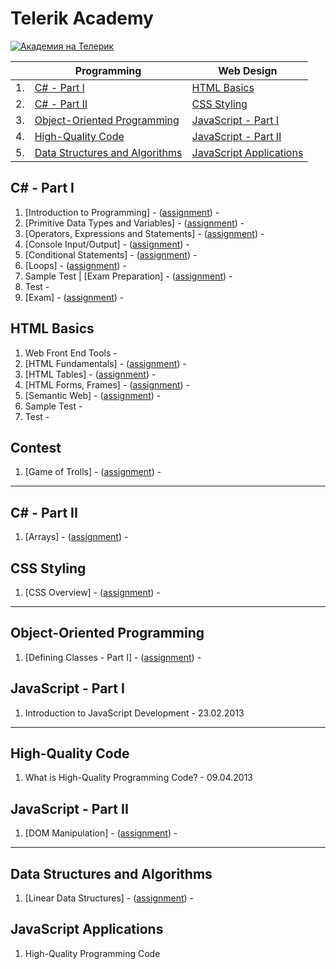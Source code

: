 # Telerik Academy

<a href="http://academy.telerik.com/?utm_source=site&amp;utm_medium=banner&amp;utm_content=468x60&amp;utm_campaign=community" title="Уроци по програмиране">
    <img src="http://academy.telerik.com/images/default-album/telerik-academy-banner.jpg?sfvrsn=2" alt="Академия на Телерик" />
</a>

|     | Programming                                                         | Web Design                                      |
| --- | ------------------------------------------------------------------- | ----------------------------------------------- |
| 1.  | [C# - Part I](#c---part-i)                                          | [HTML Basics](#html-basics)                     |
| 2.  | [C# - Part II](#c---part-ii)                                        | [CSS Styling](#css-styling)                     |
| 3.  | [Object-Oriented Programming](#object-oriented-programming)         | [JavaScript - Part I](#javascript---part-i)     |
| 4.  | [High-Quality Code](#high-quality-code)                             | [JavaScript - Part II](#javascript---part-ii)   |
| 5.  | [Data Structures and Algorithms](#data-structures-and-algorithms)   | [JavaScript Applications](#javascript-applications)   |

## C# - Part I

1. [Introduction to Programming] - ([assignment](https://github.com/jasssonpet/TelerikAcademy/blob/master/Programming/1.CSharpPartOne/1.IntroductionToProgramming/README.md)) - 
2. [Primitive Data Types and Variables] - ([assignment](https://github.com/jasssonpet/TelerikAcademy/blob/master/Programming/1.CSharpPartOne/2.PrimitiveDataTypesAndVariables/README.md)) - 
3. [Operators, Expressions and Statements] - ([assignment](https://github.com/jasssonpet/TelerikAcademy/blob/master/Programming/1.CSharpPartOne/3.OperatorsExpressionsAndStatements/README.md)) - 
4. [Console Input/Output] - ([assignment](https://github.com/jasssonpet/TelerikAcademy/blob/master/Programming/1.CSharpPartOne/4.ConsoleInputOutput/README.md)) - 
5. [Conditional Statements] - ([assignment](https://github.com/jasssonpet/TelerikAcademy/blob/master/Programming/1.CSharpPartOne/5.ConditionalStatements/README.md)) - 
6. [Loops] - ([assignment](https://github.com/jasssonpet/TelerikAcademy/blob/master/Programming/1.CSharpPartOne/6.Loops/README.md)) - 
7. Sample Test | [Exam Preparation] - ([assignment](https://github.com/jasssonpet/TelerikAcademy/blob/master/Programming/1.CSharpPartOne/7.ExamPreparation/README.md)) - 
8. Test - 
9. [Exam] - ([assignment](https://github.com/jasssonpet/TelerikAcademy/blob/master/Programming/1.CSharpPartOne/9.Exam/README.md)) - 

## HTML Basics

1. Web Front End Tools - 
2. [HTML Fundamentals] - ([assignment](https://github.com/jasssonpet/TelerikAcademy/blob/master/WebDesign/1.HTMLBasics/2.HTMLFundamentals/README.md)) - 
3. [HTML Tables] - ([assignment](https://github.com/jasssonpet/TelerikAcademy/blob/master/WebDesign/1.HTMLBasics/3.HTMLTables/README.md)) - 
4. [HTML Forms, Frames] - ([assignment](https://github.com/jasssonpet/TelerikAcademy/blob/master/WebDesign/1.HTMLBasics/4.HTMLFormsFrames/README.md)) - 
5. [Semantic Web] - ([assignment](https://github.com/jasssonpet/TelerikAcademy/blob/master/WebDesign/1.HTMLBasics/5.SemanticWeb/README.md)) - 
6. Sample Test - 
7. Test - 

## Contest

1. [Game of Trolls] - ([assignment](https://github.com/jasssonpet/TelerikAcademy/blob/master/Contest/1.TrollsGame/README.md)) - 

---

## C# - Part II

1. [Arrays] - ([assignment](https://github.com/jasssonpet/TelerikAcademy/blob/master/Programming/2.CSharpPartTwo/1.Arrays/README.md)) - 

## CSS Styling

1. [CSS Overview] - ([assignment](https://github.com/jasssonpet/TelerikAcademy/blob/master/WebDesign/2.CSSStyling/1.CSSOverview/README.md)) - 

---

## Object-Oriented Programming

1. [Defining Classes - Part I] - ([assignment](https://github.com/jasssonpet/TelerikAcademy/blob/master/Programming/3.ObjectOrientedProgramming/1.DefiningClassesPartOne/README.md)) - 

## JavaScript - Part I

1. Introduction to JavaScript Development - 23.02.2013

---

## High-Quality Code

1. What is High-Quality Programming Code? - 09.04.2013

##  JavaScript - Part II

1. [DOM Manipulation] - ([assignment](https://github.com/jasssonpet/TelerikAcademy/blob/master/WebDesign/4.JavaScriptPartTwo/1.DomManipulation/README.md)) - 

---

## Data Structures and Algorithms

1. [Linear Data Structures] - ([assignment](https://github.com/jasssonpet/TelerikAcademy/tree/master/Programming/5.DataStructuresAndAlgorithms/2.LinearDataStructures/README.md)) - 

## JavaScript Applications

1. High-Quality Programming Code
